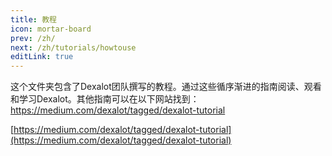 ```yaml
---
title: 教程
icon: mortar-board
prev: /zh/
next: /zh/tutorials/howtouse
editLink: true
---
```


这个文件夹包含了Dexalot团队撰写的教程。通过这些循序渐进的指南阅读、观看和学习Dexalot。其他指南可以在以下网站找到：https://medium.com/dexalot/tagged/dexalot-tutorial

[https://medium.com/dexalot/tagged/dexalot-tutorial](https://medium.com/dexalot/tagged/dexalot-tutorial)
